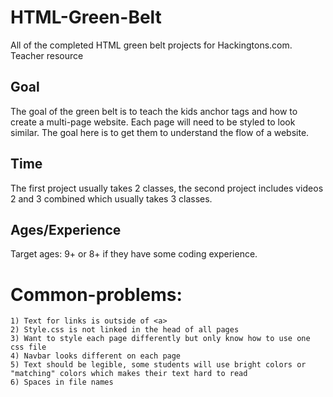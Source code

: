 # HTML-Green-Belt
All of the completed HTML green belt projects for Hackingtons.com. Teacher resource

## Goal
The goal of the green belt is to teach the kids anchor tags and how to create a multi-page website. Each page will need to be styled to look similar. The goal here is to get them to understand the flow of a website.

## Time
The first project usually takes 2 classes, the second project includes videos 2 and 3 combined which usually takes 3 classes.

## Ages/Experience
Target ages: 9+ or 8+ if they have some coding experience.

# Common-problems:
    1) Text for links is outside of <a>
    2) Style.css is not linked in the head of all pages
    3) Want to style each page differently but only know how to use one css file
    4) Navbar looks different on each page
    5) Text should be legible, some students will use bright colors or "matching" colors which makes their text hard to read
    6) Spaces in file names